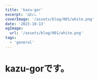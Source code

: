 ```yaml
---
title: 'kazu-gor'
excerpt: 'はい。'
coverImage: '/assets/blog/001/white.png'
date: '2023-10-13'
ogImage:
  url: '/assets/blog/001/white.png'
tags:
  - 'general'
---
```


# kazu-gorです。



